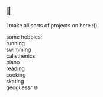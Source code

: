 ## 👋

I make all sorts of projects on here :))

some hobbies: <br />
running <br /> 
swimming <br />
calisthenics <br />
piano <br />
reading <br />
cooking <br />
skating <br />
geoguessr 🌐 <br /> 

<!--
**dave-grave/dave-grave** is a ✨ _special_ ✨ repository because its `README.md` (this file) appears on your GitHub profile.

Here are some ideas to get you started:

- 🔭 I’m currently working on ...
- 🌱 I’m currently learning ...
- 👯 I’m looking to collaborate on ...
- 🤔 I’m looking for help with ...
- 💬 Ask me about ...
- 📫 How to reach me: ...
- 😄 Pronouns: ...
- ⚡ Fun fact: ...
-->
